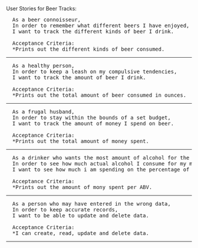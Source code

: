 User Stories for Beer Tracks:
<pre>
  As a beer connoisseur,
  In order to remember what different beers I have enjoyed,
  I want to track the different kinds of beer I drink.
 
  Acceptance Criteria:
  *Prints out the different kinds of beer consumed.
</pre>
***
<pre>
  As a healthy person,
  In order to keep a leash on my compulsive tendencies,
  I want to track the amount of beer I drink.
 
  Acceptance Criteria:
  *Prints out the total amount of beer consumed in ounces.
</pre>
***
<pre>
  As a frugal husband,
  In order to stay within the bounds of a set budget,
  I want to track the amount of money I spend on beer.
 
  Acceptance Criteria:
  *Prints out the total amount of money spent.
</pre>
***
<pre>
  As a drinker who wants the most amount of alcohol for the buck,
  In order to see how much actual alcohol I consume for my money,
  I want to see how much i am spending on the percentage of alcohol in the beer.
 
  Acceptance Criteria:
  *Prints out the amount of mony spent per ABV.
</pre>
***
<pre>
  As a person who may have entered in the wrong data,
  In order to keep accurate records,
  I want to be able to update and delete data.
 
  Acceptance Criteria:
  *I can create, read, update and delete data.
</pre>
***




 

